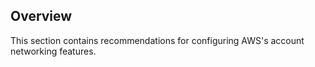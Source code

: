 ## Overview

This section contains recommendations for configuring AWS's account networking features.
